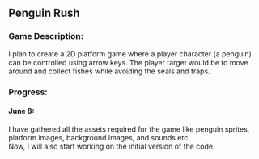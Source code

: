 ## Penguin Rush

### Game Description:
I plan to create a 2D platform game where a player character (a penguin) can be controlled using arrow keys. The player target would be to move around and collect fishes while avoiding the seals and traps.

### Progress:

#### June 8: 
I have gathered all the assets required for the game like penguin sprites, platform images, background images, and sounds etc.  
Now, I will also start working on the initial version of the code.
